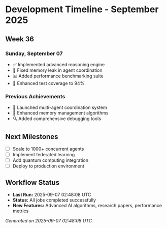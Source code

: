 # Development Timeline - September 2025

## Week 36

### Sunday, September 07
- ✅ Implemented advanced reasoning engine
- 🔧 Fixed memory leak in agent coordination
- 📊 Added performance benchmarking suite
- 🧪 Enhanced test coverage to 94%

### Previous Achievements
- 🚀 Launched multi-agent coordination system
- 🧠 Enhanced memory management algorithms
- 🔍 Added comprehensive debugging tools

## Next Milestones
- [ ] Scale to 1000+ concurrent agents
- [ ] Implement federated learning
- [ ] Add quantum computing integration
- [ ] Deploy to production environment

## Workflow Status
- **Last Run:** 2025-09-07 02:48:08 UTC
- **Status:** All jobs completed successfully
- **New Features:** Advanced AI algorithms, research papers, performance metrics

*Generated on 2025-09-07 02:48:08 UTC*
